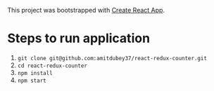 This project was bootstrapped with [Create React App](https://github.com/facebookincubator/create-react-app).

# Steps to run application 

1. `git clone git@github.com:amitdubey37/react-redux-counter.git`
2. `cd react-redux-counter`
3. `npm install`
4. `npm start`
